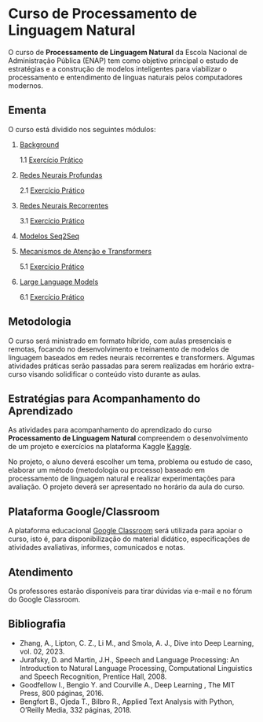 # Curso de Processamento de Linguagem Natural

O curso de **Processamento de Linguagem Natural** da Escola Nacional de Administração Pública (ENAP) tem como objetivo principal o estudo de estratégias e a construção de modelos inteligentes para viabilizar o processamento e entendimento de línguas naturais pelos computadores modernos.

## Ementa

O curso está dividido nos seguintes módulos:

1. [Background](background/README.md)

   1.1 [Exercício Prático](https://www.kaggle.com/t/50aaa286e06347958ebf4e0f1c2a6abd)

2. [Redes Neurais Profundas](dnn/README.md)

   2.1 [Exercício Prático](dnn/ex.md)
   
3. [Redes Neurais Recorrentes](rnn/README.md)

   3.1 [Exercício Prático](rnn/ex.md)

4. [Modelos Seq2Seq](seq2seq/README.md)

5. [Mecanismos de Atenção e Transformers](atention/README.md)

   5.1 [Exercício Prático](atention/ex.md)

6. [Large Language Models](llms/README.md)

   6.1 [Exercício Prático](llms/ex.md)

## Metodologia

O curso será ministrado em formato híbrido, com aulas presenciais e remotas, focando no desenvolvimento e treinamento de modelos de linguagem baseados em redes neurais recorrentes e transformers. Algumas atividades práticas serão passadas para serem realizadas em horário extra-curso visando solidificar o conteúdo visto durante as aulas.

## Estratégias para Acompanhamento do Aprendizado

As atividades para acompanhamento do aprendizado do curso **Processamento de Linguagem Natural** compreendem o desenvolvimento de um projeto e exercícios na plataforma Kaggle [Kaggle](http://www.kaggle.com).

No projeto, o aluno deverá escolher um tema, problema ou estudo de caso, elaborar um método (metodologia ou processo) baseado em processamento de linguagem natural e realizar experimentações para avaliação. O projeto deverá ser apresentado no horário da aula do curso.

## Plataforma Google/Classroom

A plataforma educacional [Google Classroom](https://classroom.google.com/c/NjcwMjAxOTE5NDQ5) será utilizada para apoiar o curso, isto é, para disponibilização do material didático, especificações de atividades avaliativas, informes, comunicados e notas.

## Atendimento

Os professores estarão disponíveis para tirar dúvidas via e-mail e no fórum do Google Classroom.

## Bibliografia

- Zhang, A., Lipton, C. Z., Li M., and Smola, A. J., Dive into Deep Learning, vol. 02, 2023.
- Jurafsky, D. and Martin, J.H., Speech and Language Processing: An Introduction to Natural Language Processing, Computational Linguistics and Speech Recognition, Prentice Hall, 2008.
- Goodfellow I., Bengio Y. and Courville A., Deep Learning , The MIT Press, 800 páginas, 2016.
- Bengfort B., Ojeda T., Bilbro R., Applied Text Analysis with Python, O’Reilly Media, 332 páginas, 2018.

